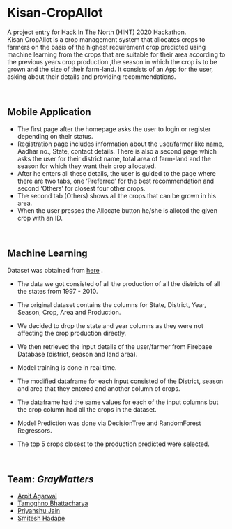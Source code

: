 # Kisan-CropAllot
A project entry for Hack In The North (HINT) 2020 Hackathon. <br>
Kisan CropAllot is a crop management system that allocates crops to farmers on the basis of the highest requirement crop predicted using machine learning from the crops that are suitable for their area according to the previous years crop production ,the season in which the crop is to be grown and the size of their farm-land. It consists of an App for the user, asking about their details and providing recommendations.

<br>

## Mobile Application

  - The first page after the homepage asks the user to login or register depending on their status. 
  - Registration page includes information about the user/farmer like name, Aadhar no., State, contact details. There is also a second page which asks the user for their district name, total area of farm-land and the season for which they want their crop allocated.
  - After he enters all these details, the user is guided to the page where there are two tabs, one ‘Preferred’ for the best recommendation and second ‘Others’ for closest four other crops.
  - The second tab (Others) shows all the crops that can be grown in his area.
  - When the user presses the Allocate button he/she is alloted the given crop with an ID.
  
<br>

## Machine Learning 

Dataset was obtained from <a href="https://data.gov.in/node/87630">here</a> .
- The data we got consisted of all the production of all the districts of all the states from 1997 - 2010. 
- The original dataset contains the columns for State, District, Year, Season, Crop, Area and Production.
- We decided to drop the state and year columns as they were not affecting the crop production directly.
- We then retrieved the input details of the user/farmer from Firebase Database (district, season and land area).
- Model training is done in real time.
- The modified dataframe for each input consisted of the District, season and area that they entered and another column of crops.
- The dataframe had the same values for each of the input columns but the crop column had all the crops in the dataset.
- Model Prediction was done via DecisionTree and RandomForest Regressors.
- The top 5 crops closest to the production predicted were selected.
  
  <br>
  
## Team: ***GrayMatters***
- [Arpit Agarwal](https://github.com/aarpit1010/)
- [Tamoghno Bhattacharya](https://github.com/TamoghnoBhattacharya)
- [Priyanshu Jain](https://github.com/priyanshu0405)
- [Smitesh Hadape](https://github.com/smitesh25)

<br>


